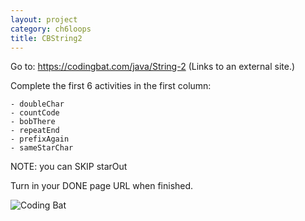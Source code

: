 ```yaml
---
layout: project
category: ch6loops
title: CBString2
---
```



Go to: https://codingbat.com/java/String-2 (Links to an external site.)

Complete the first 6 activities in the first column:

    - doubleChar
    - countCode
    - bobThere
    - repeatEnd
    - prefixAgain
    - sameStarChar

NOTE: you can SKIP starOut

Turn in your DONE page URL when finished.

![Coding Bat](/apcsa/ch6loops/cb03.png)
